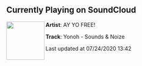 ## Currently Playing on SoundCloud

[<img align="left" width="100" src="https://i1.sndcdn.com/artworks-pTzhY1Nuz4iCBaKi-8ybpFg-t50x50.jpg">](https://soundcloud.com/ayyofree/yonoh-sounds-noize-1?in=ayyofree/sets/yonoh-sounds-noize-3)

**Artist**: AY YO FREE! 

**Track**: Yonoh - Sounds & Noize

Last updated at 07/24/2020 13:42
